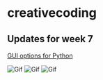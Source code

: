 # creativecoding
## Updates for week 7


[GUI options for Python](https://wiki.python.org/moin/GuiProgramming)


![Gif](https://media.giphy.com/media/26vIeMqVMOpY926f6/giphy.gif)
![Gif](https://media.giphy.com/media/3ohhwM941hDVdgqBFK/giphy.gif)
![Gif](https://media.giphy.com/media/xT9IgwdF8ThxneOuys/giphy.gif)
